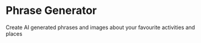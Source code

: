 # Phrase Generator
Create AI generated phrases and images about your favourite activities and places